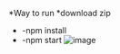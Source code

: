 *Way to run
*download zip
* -npm install
* -npm start
![image](https://github.com/user-attachments/assets/59522c09-9d0b-4e3e-a84c-5f34732299a1)
